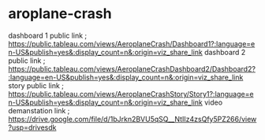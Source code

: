 # aroplane-crash
dashboard 1 public link ; https://public.tableau.com/views/AeroplaneCrash/Dashboard1?:language=en-US&publish=yes&:display_count=n&:origin=viz_share_link
dashboard 2 public link ; https://public.tableau.com/views/AeroplaneCrashDashboard2/Dashboard2?:language=en-US&publish=yes&:display_count=n&:origin=viz_share_link
story public link ; https://public.tableau.com/views/AeroplaneCrashStory/Story1?:language=en-US&publish=yes&:display_count=n&:origin=viz_share_link
video demanstation link ; https://drive.google.com/file/d/1bJrkn2BVU5qSQ__NtIIz4zsQfy5PZ266/view?usp=drivesdk
